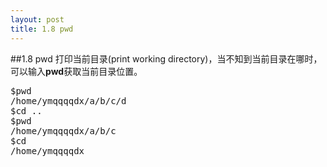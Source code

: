 ```yaml
---
layout: post
title: 1.8 pwd
---
```

##1.8 pwd
打印当前目录(print working
directory)，当不知到当前目录在哪时，可以输入**pwd**获取当前目录位置。
<pre class='terminal bootcamp'>
<span class='codeline'>$pwd<span></span></span>
<span class='bash-output'>/home/ymqqqqdx/a/b/c/d</span>
<span class='codeline'>$cd ..<span></span></span>
<span class='codeline'>$pwd<span></span></span>
<span class='bash-output'>/home/ymqqqqdx/a/b/c</span>
<span class='codeline'>$cd<span></span></span>
<span class='bash-output'>/home/ymqqqqdx</span>
</pre>
